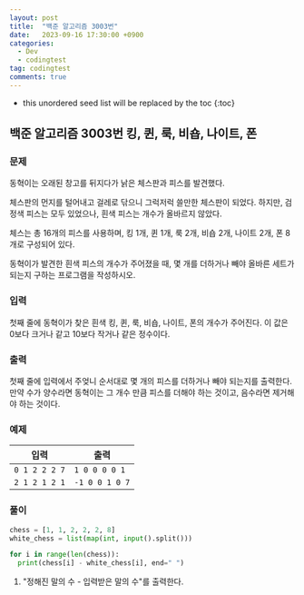 ```yaml
---
layout: post
title:  "백준 알고리즘 3003번"
date:   2023-09-16 17:30:00 +0900
categories:
  - Dev
  - codingtest
tag: codingtest
comments: true
---
```


* this unordered seed list will be replaced by the toc
{:toc}

## 백준 알고리즘 3003번 킹, 퀸, 룩, 비숍, 나이트, 폰

### 문제

동혁이는 오래된 창고를 뒤지다가 낡은 체스판과 피스를 발견했다.

체스판의 먼지를 털어내고 걸레로 닦으니 그럭저럭 쓸만한 체스판이 되었다. 하지만, 검정색 피스는 모두 있었으나, 흰색 피스는 개수가 올바르지 않았다.

체스는 총 16개의 피스를 사용하며, 킹 1개, 퀸 1개, 룩 2개, 비숍 2개, 나이트 2개, 폰 8개로 구성되어 있다.

동혁이가 발견한 흰색 피스의 개수가 주어졌을 때, 몇 개를 더하거나 빼야 올바른 세트가 되는지 구하는 프로그램을 작성하시오.

### 입력

첫째 줄에 동혁이가 찾은 흰색 킹, 퀸, 룩, 비숍, 나이트, 폰의 개수가 주어진다. 이 값은 0보다 크거나 같고 10보다 작거나 같은 정수이다.

### 출력

첫째 줄에 입력에서 주엊니 순서대로 몇 개의 피스를 더하거나 빼야 되는지를 출력한다. 만약 수가 양수라면 동혁이는 그 개수 만큼 피스를 더해야 하는 것이고, 음수라면 제거해야 하는 것이다.

### 예제

| 입력 | 출력 |
| --- | --- |
| `0 1 2 2 2 7` | `1 0 0 0 0 1` |
| `2 1 2 1 2 1` | `-1 0 0 1 0 7` |

### 풀이

```py
chess = [1, 1, 2, 2, 2, 8]
white_chess = list(map(int, input().split()))

for i in range(len(chess)):
  print(chess[i] - white_chess[i], end=" ")
```

1. "정해진 말의 수 - 입력받은 말의 수"를 출력한다.